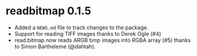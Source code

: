 # readbitmap 0.1.5

* Added a `NEWS.md` file to track changes to the package.
* Support for reading TIFF images thanks to Derek Ogle (#4)
* read.bitmap now reads ARGB bmp images into RGBA array (#5)
  thanks to Simon Bartheleme (@dahtah).
